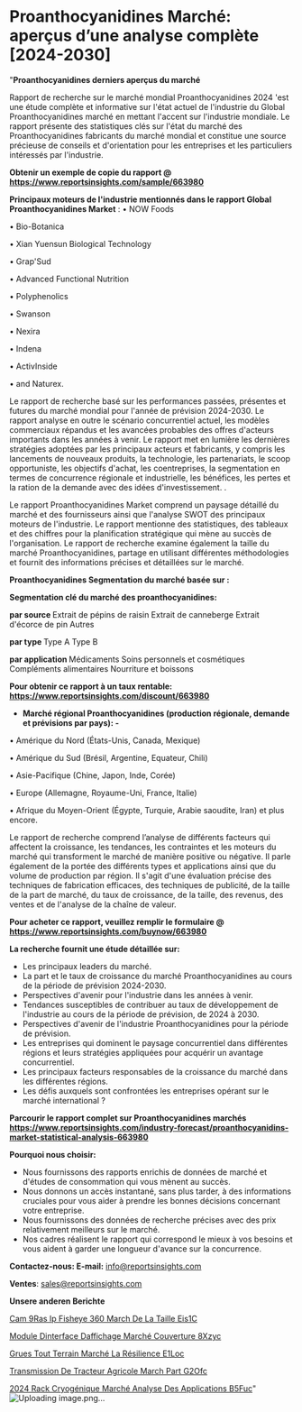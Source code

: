 # Proanthocyanidines Marché: aperçus d’une analyse complète [2024-2030]

"<strong>Proanthocyanidines derniers aperçus du marché</strong>

Rapport de recherche sur le marché mondial Proanthocyanidines 2024 'est une étude complète et informative sur l'état actuel de l'industrie du Global Proanthocyanidines marché en mettant l'accent sur l'industrie mondiale. Le rapport présente des statistiques clés sur l'état du marché des Proanthocyanidines fabricants du marché mondial et constitue une source précieuse de conseils et d'orientation pour les entreprises et les particuliers intéressés par l'industrie.

<strong>Obtenir un exemple de copie du rapport @ <a href=https://www.reportsinsights.com/sample/663980>https://www.reportsinsights.com/sample/663980</a></strong>

<strong>Principaux moteurs de l'industrie mentionnés dans le rapport Global Proanthocyanidines Market</strong> :
• NOW Foods

• Bio-Botanica

• Xian Yuensun Biological Technology

• Grap'Sud

• Advanced Functional Nutrition

• Polyphenolics

• Swanson

• Nexira

• Indena

• ActivInside

• and Naturex.

Le rapport de recherche basé sur les performances passées, présentes et futures du marché mondial pour l'année de prévision 2024-2030. Le rapport analyse en outre le scénario concurrentiel actuel, les modèles commerciaux répandus et les avancées probables des offres d'acteurs importants dans les années à venir. Le rapport met en lumière les dernières stratégies adoptées par les principaux acteurs et fabricants, y compris les lancements de nouveaux produits, la technologie, les partenariats, le scoop opportuniste, les objectifs d'achat, les coentreprises, la segmentation en termes de concurrence régionale et industrielle, les bénéfices, les pertes et la ration de la demande avec des idées d'investissement. .

Le rapport Proanthocyanidines Market comprend un paysage détaillé du marché et des fournisseurs ainsi que l'analyse SWOT des principaux moteurs de l'industrie. Le rapport mentionne des statistiques, des tableaux et des chiffres pour la planification stratégique qui mène au succès de l'organisation. Le rapport de recherche examine également la taille du marché Proanthocyanidines, partage en utilisant différentes méthodologies et fournit des informations précises et détaillées sur le marché.

<strong>Proanthocyanidines Segmentation du marché basée sur :</strong>

<strong> Segmentation clé du marché des proanthocyanidines: </strong>

<strong> par source </strong>
Extrait de pépins de raisin
Extrait de canneberge
Extrait d'écorce de pin
Autres

<strong> par type </strong>
Type A
Type B

<strong> par application </strong>
Médicaments
Soins personnels et cosmétiques
Compléments alimentaires
Nourriture et boissons

<strong>Pour obtenir ce rapport à un taux rentable: <a href=https://www.reportsinsights.com/discount/663980>https://www.reportsinsights.com/discount/663980</a></strong>
<ul>
  <li><strong>Marché régional Proanthocyanidines (production régionale, demande et prévisions par pays): -</strong></li>
</ul>
• Amérique du Nord (États-Unis, Canada, Mexique)

• Amérique du Sud (Brésil, Argentine, Equateur, Chili)

• Asie-Pacifique (Chine, Japon, Inde, Corée)

• Europe (Allemagne, Royaume-Uni, France, Italie)

• Afrique du Moyen-Orient (Égypte, Turquie, Arabie saoudite, Iran) et plus encore.

Le rapport de recherche comprend l’analyse de différents facteurs qui affectent la croissance, les tendances, les contraintes et les moteurs du marché qui transforment le marché de manière positive ou négative. Il parle également de la portée des différents types et applications ainsi que du volume de production par région. Il s'agit d'une évaluation précise des techniques de fabrication efficaces, des techniques de publicité, de la taille de la part de marché, du taux de croissance, de la taille, des revenus, des ventes et de l'analyse de la chaîne de valeur.

<strong>Pour acheter ce rapport, veuillez remplir le formulaire @   <a href=https://www.reportsinsights.com/buynow/663980>https://www.reportsinsights.com/buynow/663980</a></strong>

<strong>La recherche fournit une étude détaillée sur:</strong>
<ul>
  <li>Les principaux leaders du marché.</li>
  <li>La part et le taux de croissance du marché Proanthocyanidines au cours de la période de prévision 2024-2030.</li>
  <li>Perspectives d'avenir pour l'industrie dans les années à venir.</li>
  <li>Tendances susceptibles de contribuer au taux de développement de l'industrie au cours de la période de prévision, de 2024 à 2030.</li>
  <li>Perspectives d'avenir de l'industrie Proanthocyanidines pour la période de prévision.</li>
  <li>Les entreprises qui dominent le paysage concurrentiel dans différentes régions et leurs stratégies appliquées pour acquérir un avantage concurrentiel.</li>
  <li>Les principaux facteurs responsables de la croissance du marché dans les différentes régions.</li>
  <li>Les défis auxquels sont confrontées les entreprises opérant sur le marché international ?</li>
</ul>

<strong>Parcourir le rapport complet sur Proanthocyanidines marchés <a href=https://www.reportsinsights.com/industry-forecast/proanthocyanidins-market-statistical-analysis-663980>https://www.reportsinsights.com/industry-forecast/proanthocyanidins-market-statistical-analysis-663980</a></strong>

<strong>Pourquoi nous choisir:</strong>
<ul>
  <li>Nous fournissons des rapports enrichis de données de marché et d'études de consommation qui vous mènent au succès.</li>
  <li>Nous donnons un accès instantané, sans plus tarder, à des informations cruciales pour vous aider à prendre les bonnes décisions concernant votre entreprise.</li>
  <li>Nous fournissons des données de recherche précises avec des prix relativement meilleurs sur le marché.</li>
  <li>Nos cadres réalisent le rapport qui correspond le mieux à vos besoins et vous aident à garder une longueur d'avance sur la concurrence.</li>
</ul>
<strong>Contactez-nous:
</strong><strong>E-mail:</strong> <a href=mailto:info@reportsinsights.com>info@reportsinsights.com</a>

<strong>Ventes</strong>: <a href=mailto:sales@reportsinsights.com>sales@reportsinsights.com</a>

<strong>Unsere anderen Berichte</strong>

<a href=https://www.linkedin.com/pulse/cam%C3%A9ras-ip-fisheye-360-march%C3%A9-de-la-taille-eis1c/>Cam 9Ras Ip Fisheye 360 March De La Taille Eis1C</a>

<a href=https://www.linkedin.com/pulse/module-dinterface-daffichage-marché-couverture-8xzyc/>Module Dinterface Daffichage Marché Couverture 8Xzyc</a>

<a href=https://www.linkedin.com/pulse/grues-tout-terrain-marché-la-résilience-e1loc/>Grues Tout Terrain Marché La Résilience E1Loc</a>

<a href=https://www.linkedin.com/pulse/transmission-de-tracteur-agricole-march%C3%A9-part-g2ofc/>Transmission De Tracteur Agricole March Part G2Ofc</a>

<a href=https://www.linkedin.com/pulse/2024-rack-cryogénique-marché-analyse-des-applications-b5fuc/>2024 Rack Cryogénique Marché Analyse Des Applications B5Fuc</a>"
![Uploading image.png…]()

